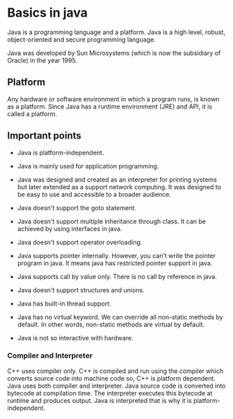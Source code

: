 # Basics in java

Java is a programming language and a platform. Java is a high level, robust, object-oriented and secure programming language.

Java was developed by Sun Microsystems (which is now the subsidiary of Oracle) in the year 1995.

## Platform

Any hardware or software environment in which a program runs, is known as a platform. Since Java has a runtime environment (JRE) and API, it is called a platform.

## Important points

- Java is platform-independent.
- Java is mainly used for application programming.

- Java was designed and created as an interpreter for printing systems but later extended as a support network computing. It was designed to be easy to use and accessible to a broader audience.

- Java doesn't support the goto statement.

- Java doesn't support multiple inheritance through class. It can be achieved by using interfaces in java.

- Java doesn't support operator overloading.
- Java supports pointer internally. However, you can't write the pointer program in java. It means java has restricted pointer support in java.

- Java supports call by value only. There is no call by reference in java.

- Java doesn't support structures and unions.
- Java has built-in thread support.
- Java has no virtual keyword. We can override all non-static methods by default. In other words, non-static methods are virtual by default.

- Java is not so interactive with hardware.

### Compiler and Interpreter

C++ uses compiler only. C++ is compiled and run using the compiler which converts source code into machine code so, C++ is platform dependent.
Java uses both compiler and interpreter. Java source code is converted into bytecode at compilation time. The interpreter executes this bytecode at runtime and produces output. Java is interpreted that is why it is platform-independent.
